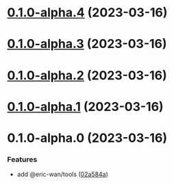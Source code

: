 # [0.1.0-alpha.4](https://github.com/GOGOGOSIR/open-source-monorepo/compare/@eric-wan/use@0.1.0-alpha.3...@eric-wan/use@0.1.0-alpha.4) (2023-03-16)



# [0.1.0-alpha.3](https://github.com/GOGOGOSIR/open-source-monorepo/compare/@eric-wan/use@0.1.0-alpha.2...@eric-wan/use@0.1.0-alpha.3) (2023-03-16)



# [0.1.0-alpha.2](https://github.com/GOGOGOSIR/open-source-monorepo/compare/@eric-wan/use@0.1.0-alpha.1...@eric-wan/use@0.1.0-alpha.2) (2023-03-16)



# [0.1.0-alpha.1](https://github.com/GOGOGOSIR/open-source-monorepo/compare/@eric-wan/use@0.1.0-alpha.0...@eric-wan/use@0.1.0-alpha.1) (2023-03-16)



# 0.1.0-alpha.0 (2023-03-16)


### Features

* add @eric-wan/tools ([02a584a](https://github.com/GOGOGOSIR/open-source-monorepo/commit/02a584ad66f139aee3528bc3ccd1ea06fbfa16d0))



